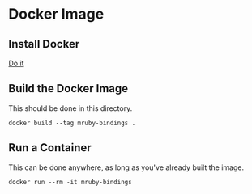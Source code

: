 # Docker Image

## Install Docker

[Do it](https://www.docker.com/)

## Build the Docker Image

This should be done in this directory.

```
docker build --tag mruby-bindings .
```

## Run a Container

This can be done anywhere, as long as you've already built the image.

```
docker run --rm -it mruby-bindings
```
